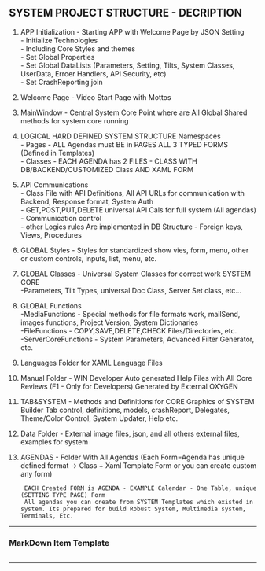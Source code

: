 ## SYSTEM PROJECT STRUCTURE - DECRIPTION
1. APP Initialization
		- Starting APP with Welcome Page by JSON Setting  
		- Initialize Technologies  
		- Including Core Styles and themes  
		- Set Global Properties  
		- Set Global DataLists  (Parameters, Setting, Tilts, System Classes, UserData, Erroer Handlers, API Security, etc)  
		- Set CrashReporting join
		
1. Welcome Page - Video Start Page with Mottos
	
1. MainWindow - Central System Core Point where are All Global Shared methods for system core running

1. LOGICAL HARD DEFINED SYSTEM STRUCTURE 
	   Namespaces  
			- Pages - ALL Agendas must BE in PAGES ALL 3 TYPED FORMS (Defined in Templates)  
			- Classes - EACH AGENDA has 2 FILES - CLASS WITH DB/BACKEND/CUSTOMIZED Class AND XAML FORM

			
1. API Communications  
        - Class File with API Definitions, All API URLs for communication with Backend, Response format, System Auth  
		- GET,POST,PUT,DELETE universal API Cals for full system (All agendas) - Communication control  
		- other Logics rules Are implemented in DB Structure  - Foreign keys, Views, Procedures


1. GLOBAL Styles - Styles for standardized show vies, form, menu, other or custom controls, inputs, list, menu, etc.


1. GLOBAL Classes - Universal System Classes for correct work SYSTEM CORE  
    -Parameters, Tilt Types, universal Doc Class, Server Set class, etc...
	   

1. GLOBAL Functions  
	   -MediaFunctions  - Special methods for file formats work, mailSend, images functions, Project Version, System Dictionaries  
	   -FileFunctions   - COPY,SAVE,DELETE,CHECK Files/Directories, etc.  
	   -ServerCoreFunctions - System Parameters, Advanced Filter Generator, etc.


1. Languages Folder for XAML Language Files
	   
	   
1. Manual Folder - WIN Developer Auto generated Help Files with All Core Reviews (F1 - Only for Developers)
	   Generated by External OXYGEN

1. TAB&SYSTEM - Methods and Definitions for CORE Graphics of SYSTEM Builder
	   Tab control, definitions, models, crashReport, Delegates, Theme/Color Control, System Updater, Help  etc.

1. Data Folder - External image files, json, and all others external files, examples for system

1. AGENDAS - Folder With All Agendas (Each Form=Agenda has unique defined format -> Class + Xaml Template Form or you can create custom any form)

        EACH Created FORM is AGENDA - EXAMPLE Calendar - One Table, unique (SETTING TYPE PAGE) Form
		All agendas you can create from SYSTEM Templates which existed in system. Its prepared for build Robust System, Multimedia system, Terminals, Etc.

---

### MarkDown Item Template  
```cs

```

---


